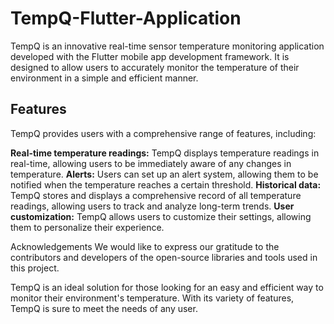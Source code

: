 # TempQ-Flutter-Application
TempQ is an innovative real-time sensor temperature monitoring application developed with the Flutter mobile app development framework. It is designed to allow users to accurately monitor the temperature of their environment in a simple and efficient manner.

## Features
TempQ provides users with a comprehensive range of features, including:

<b>Real-time temperature readings:</b> TempQ displays temperature readings in real-time, allowing users to be immediately aware of any changes in temperature.
<b>Alerts:</b>  Users can set up an alert system, allowing them to be notified when the temperature reaches a certain threshold.
<b>Historical data:</b>  TempQ stores and displays a comprehensive record of all temperature readings, allowing users to track and analyze long-term trends.
<b>User customization:</b>  TempQ allows users to customize their settings, allowing them to personalize their experience.


Acknowledgements
We would like to express our gratitude to the contributors and developers of the open-source libraries and tools used in this project.

TempQ is an ideal solution for those looking for an easy and efficient way to monitor their environment's temperature. With its variety of features, TempQ is sure to meet the needs of any user.







